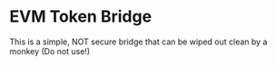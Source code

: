 # EVM Token Bridge

This is a simple, NOT secure bridge that can be wiped out clean by a monkey
(Do not use!)
